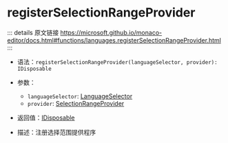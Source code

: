 # registerSelectionRangeProvider
        
::: details 原文链接
https://microsoft.github.io/monaco-editor/docs.html#functions/languages.registerSelectionRangeProvider.html
:::

- 语法：`registerSelectionRangeProvider(languageSelector, provider): IDisposable`

- 参数：
  - `languageSelector`: [LanguageSelector](/api/languages/LanguageSelector.md)
  - `provider`: [SelectionRangeProvider](/api/languages/SelectionRangeProvider.md)

- 返回值：[IDisposable](/api/IDisposable.md)

- 描述：注册选择范围提供程序